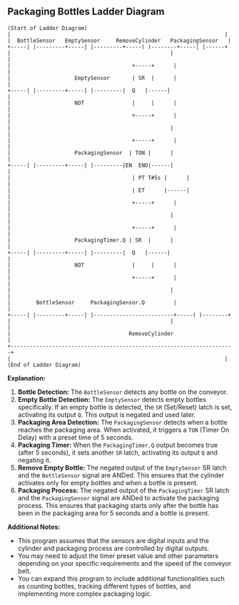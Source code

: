 ## Packaging Bottles Ladder Diagram

```
(Start of Ladder Diagram)
|                                                                   |
|  BottleSensor   EmptySensor     RemoveCylinder   PackagingSensor   |
+-----| |---------+-----| |---------+-----( )--------+-----| |------+
|                                                  |                   |
|                                      +-----+      |                   |
|                    EmptySensor       | SR  |      |                   |
+-----| |---------+-----| |---------|  Q   |------|                   |
|                    NOT               |     |      |                   |
|                                      +-----+      |                   | 
|                                                  |                   |
|                                      +-----+      |                   |
|                    PackagingSensor  | TON |      |                   |
+-----| |---------+-----| |---------|EN  ENO|------|                   |
|                                      | PT T#5s |      |                   | 
|                                      | ET      |------|                   |
|                                      +-----+      |                   | 
|                                                  |                   |
|                                      +-----+      |                   |
|                    PackagingTimer.Q | SR  |      |                   |
+-----| |---------+-----| |---------|  Q   |------|                   |
|                    NOT               |     |      |                   |
|                                      +-----+      |                   |
|                                                  |                   |
|        BottleSensor     PackagingSensor.Q         |                   |
+-----| |---------+-----| |-------------------------+-----( )--------+
|                                                  |                   |
|                                     RemoveCylinder                  |
+----------------------------------------------------------------------+
|                                                                   |
(End of Ladder Diagram)
```

**Explanation:**

1. **Bottle Detection:** The `BottleSensor` detects any bottle on the conveyor.
2. **Empty Bottle Detection:** The `EmptySensor` detects empty bottles specifically. If an empty bottle is detected, the `SR` (Set/Reset) latch is set, activating its output `Q`. This output is negated and used later. 
3. **Packaging Area Detection:** The `PackagingSensor` detects when a bottle reaches the packaging area. When activated, it triggers a `TON` (Timer On Delay) with a preset time of 5 seconds.
4. **Packaging Timer:** When the `PackagingTimer.Q` output becomes true (after 5 seconds), it sets another `SR` latch, activating its output `Q` and negating it.
5. **Remove Empty Bottle:**  The negated output of the `EmptySensor` SR latch and the `BottleSensor` signal are ANDed. This ensures that the cylinder activates only for empty bottles and when a bottle is present. 
6. **Packaging Process:**  The negated output of the `PackagingTimer` SR latch and the `PackagingSensor` signal are ANDed to activate the packaging process. This ensures that packaging starts only after the bottle has been in the packaging area for 5 seconds and a bottle is present.

**Additional Notes:**

* This program assumes that the sensors are digital inputs and the cylinder and packaging process are controlled by digital outputs.
* You may need to adjust the timer preset value and other parameters depending on your specific requirements and the speed of the conveyor belt. 
* You can expand this program to include additional functionalities such as counting bottles, tracking different types of bottles, and implementing more complex packaging logic. 
